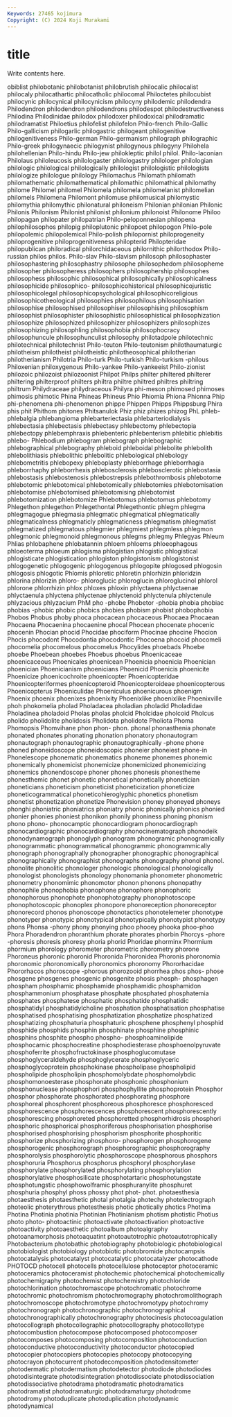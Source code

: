 ```yaml
---
Keywords: 27465 kojimura
Copyright: (C) 2024 Koji Murakami
---
```


# title

Write contents here.



obiblist philobotanic philobotanist philobrutish
philocalic philocalist philocaly philocathartic philocatholic philocomal Philoctetes philocubist philocynic philocynical
philocynicism philocyny philodemic philodendra Philodendron philodendron philodendrons philodespot philodestructiveness Philodina
Philodinidae philodox philodoxer philodoxical philodramatic philodramatist Philoetius philofelist philofelon Philo-french
Philo-Gallic Philo-gallicism philogarlic philogastric philogeant philogenitive philogenitiveness Philo-german Philo-germanism philograph
philographic Philo-greek philogynaecic philogynist philogynous philogyny Philohela philohellenian Philo-hindu Philo-jew
philokleptic philol philol. Philo-laconian Philolaus philoleucosis philologaster philologastry philologer philologian
philologic philological philologically philologist philologistic philologists philologize philologue philology Philomachus
Philomath philomath philomathematic philomathematical philomathic philomathical philomathy philome Philomel philomel
Philomela philomela philomelanist philomelian philomels Philomena Philomont philomuse philomusical philomystic
philomythia philomythic philonatural philoneism Philonian philonian Philonic Philonis Philonism Philonist
philonist philonium philonoist Philonome Philoo philopagan philopater philopatrian Philo-peloponnesian philopena
philophilosophos philopig philoplutonic philopoet philopogon Philo-pole philopolemic philopolemical Philo-polish philopornist
philoprogeneity philoprogenitive philoprogenitiveness philopterid Philopteridae philopublican philoradical philorchidaceous philornithic philorthodox
Philo-russian philos philos. Philo-slav Philo-slavism philosoph philosophaster philosophastering philosophastry philosophe
philosophedom philosopheme philosopher philosopheress philosophers philosophership philosophes philosophess philosophic philosophical
philosophically philosophicalness philosophicide philosophico- philosophicohistorical philosophicojuristic philosophicolegal philosophicopsychological philosophicoreligious philosophicotheological
philosophies philosophilous philosophisation philosophise philosophised philosophiser philosophising philosophism philosophist philosophister
philosophistic philosophistical philosophization philosophize philosophized philosophizer philosophizers philosophizes philosophizing philosophling
philosophobia philosophocracy philosophuncule philosophunculist philosophy philotadpole philotechnic philotechnical philotechnist Philo-teuton
Philo-teutonism philothaumaturgic philotheism philotheist philotheistic philotheosophical philotherian philotherianism Philotria Philo-turk
Philo-turkish Philo-turkism -philous Philoxenian philoxygenous Philo-yankee Philo-yankeeist Philo-zionist philozoic philozoist
philozoonist Philpot Philps philter philtered philterer philtering philterproof philters philtra
philtre philtred philtres philtring philtrum Philydraceae philydraceous Philyra phi-meson phimosed
phimoses phimosis phimotic Phina Phineas Phineus Phio Phiomia Phiona Phionna
Phip phi-phenomena phi-phenomenon phippe Phippen Phipps Phippsburg Phira phis phit
Phithom phitones Phitsanulok Phiz phiz phizes phizog PhL phleb- phlebalgia
phlebangioma phlebarteriectasia phlebarteriodialysis phlebectasia phlebectasis phlebectasy phlebectomy phlebectopia phlebectopy phlebemphraxis
phlebenteric phlebenterism phlebitic phlebitis phlebo- Phlebodium phlebogram phlebograph phlebographic phlebographical
phlebography phleboid phleboidal phlebolite phlebolith phlebolithiasis phlebolithic phlebolitic phlebological phlebology
phlebometritis phlebopexy phleboplasty phleborrhage phleborrhagia phleborrhaphy phleborrhexis phlebosclerosis phlebosclerotic phlebostasia
phlebostasis phlebostenosis phlebostrepsis phlebothrombosis phlebotome phlebotomic phlebotomical phlebotomically phlebotomies phlebotomisation
phlebotomise phlebotomised phlebotomising phlebotomist phlebotomization phlebotomize Phlebotomus phlebotomus phlebotomy Phlegethon
phlegethon Phlegethontal Phlegethontic phlegm phlegma phlegmagogue phlegmasia phlegmatic phlegmatical phlegmatically
phlegmaticalness phlegmaticly phlegmaticness phlegmatism phlegmatist phlegmatized phlegmatous phlegmier phlegmiest phlegmless
phlegmon phlegmonic phlegmonoid phlegmonous phlegms phlegmy Phlegyas Phleum Phlias phlobaphene
phlobatannin phloem phloems phloeophagous phloeoterma phloeum phlogisma phlogistian phlogistic phlogistical
phlogisticate phlogistication phlogiston phlogistonism phlogistonist phlogogenetic phlogogenic phlogogenous phlogopite phlogosed
phlogosin phlogosis phlogotic Phlomis phloretic phloretin phlorhizin phloridzin phlorina phlorizin
phloro- phloroglucic phloroglucin phloroglucinol phlorol phlorone phlorrhizin phlox phloxes phloxin
phlyctaena phlyctaenae phlyctaenula phlyctena phlyctenae phlyctenoid phlyctenula phlyctenule phlyzacious phlyzacium
PhM pho -phobe Phobetor -phobia phobia phobiac phobias -phobic phobic
phobics phobies phobism phobist phobophobia Phobos Phobus phoby phoca phocacean
phocaceous Phocaea Phocaean Phocaena Phocaenina phocaenine phocal Phocean phocenate phocenic
phocenin Phocian phocid Phocidae phociform Phocinae phocine Phocion Phocis phocodont
Phocodontia phocodontic Phocoena phocoid phocomeli phocomelia phocomelous phocomelus Phocylides phoebads
Phoebe phoebe Phoebean phoebes Phoebus phoebus Phoenicaceae phoenicaceous Phoenicales phoenicean
Phoenicia phoenicia Phoenician phoenician Phoenicianism phoenicians Phoenicid Phoenicis phoenicite Phoenicize
phoenicochroite phoenicopter Phoenicopteridae Phoenicopteriformes phoenicopteroid Phoenicopteroideae phoenicopterous Phoenicopterus Phoeniculidae Phoeniculus
phoenicurous phoenigm Phoenix phoenix phoenixes phoenixity Phoenixlike phoenixlike Phoenixville phoh
phokomelia pholad Pholadacea pholadian pholadid Pholadidae Pholadinea pholadoid Pholas pholas
pholcid Pholcidae pholcoid Pholcus pholido pholidolite pholidosis Pholidota pholidote Pholiota
Phoma Phomopsis Phomvihane phon phon- phon. phonal phonasthenia phonate phonated
phonates phonating phonation phonatory phonautogram phonautograph phonautographic phonautographically -phone phone
phoned phoneidoscope phoneidoscopic phoneier phoneiest phone-in Phonelescope phonematic phonematics phoneme
phonemes phonemic phonemically phonemicist phonemicize phonemicized phonemicizing phonemics phonendoscope phoner
phones phonesis phonestheme phonesthemic phonet phonetic phonetical phonetically phonetician phoneticians
phoneticism phoneticist phoneticization phoneticize phoneticogrammatical phoneticohieroglyphic phonetics phonetism phonetist phonetization
phonetize Phonevision phoney phoneyed phoneys phonghi phoniatric phoniatrics phoniatry phonic
phonically phonics phonied phonier phonies phoniest phonikon phonily phoniness phoning
phonism phono phono- phonocamptic phonocardiogram phonocardiograph phonocardiographic phonocardiography phonocinematograph phonodeik
phonodynamograph phonoglyph phonogram phonogramic phonogramically phonogrammatic phonogrammatical phonogrammic phonogrammically phonograph
phonographally phonographer phonographic phonographical phonographically phonographist phonographs phonography phonol phonol.
phonolite phonolitic phonologer phonologic phonological phonologically phonologist phonologists phonology phonomania
phonometer phonometric phonometry phonomimic phonomotor phonon phonons phonopathy phonophile phonophobia
phonophone phonophore phonophoric phonophorous phonophote phonophotography phonophotoscope phonophotoscopic phonoplex phonopore
phonoreception phonoreceptor phonorecord phonos phonoscope phonotactics phonotelemeter phonotype phonotyper phonotypic
phonotypical phonotypically phonotypist phonotypy phons Phonsa -phony phony phonying phoo
phooey phooka phoo-phoo Phora Phoradendron phoranthium phorate phorates phorbin Phorcys
-phore -phoresis phoresis phoresy phoria phorid Phoridae phorminx Phormium phormium
phorology phorometer phorometric phorometry phorone Phoroneus phoronic phoronid Phoronida Phoronidea
Phoronis phoronomia phoronomic phoronomically phoronomics phoronomy Phororhacidae Phororhacos phoroscope -phorous
phorozooid phorrhea phos phos- phose phosgene phosgenes phosgenic phosgenite phosis
phosph- phosphagen phospham phosphamic phosphamide phosphamidic phosphamidon phosphammonium phosphatase phosphate
phosphated phosphatemia phosphates phosphatese phosphatic phosphatide phosphatidic phosphatidyl phosphatidylcholine phosphation
phosphatisation phosphatise phosphatised phosphatising phosphatization phosphatize phosphatized phosphatizing phosphaturia phosphaturic
phosphene phosphenyl phosphid phosphide phosphids phosphin phosphinate phosphine phosphinic phosphins
phosphite phospho phospho- phosphoaminolipide phosphocarnic phosphocreatine phosphodiesterase phosphoenolpyruvate phosphoferrite phosphofructokinase
phosphoglucomutase phosphoglyceraldehyde phosphoglycerate phosphoglyceric phosphoglycoprotein phosphokinase phospholipase phospholipid phospholipide phospholipin
phosphomolybdate phosphomolybdic phosphomonoesterase phosphonate phosphonic phosphonium phosphonuclease phosphophori phosphophyllite phosphoprotein
Phosphor phosphor phosphorate phosphorated phosphorating phosphore phosphoreal phosphorent phosphoreous phosphoresce
phosphoresced phosphorescence phosphorescences phosphorescent phosphorescently phosphorescing phosphoreted phosphoretted phosphorhidrosis phosphori
phosphoric phosphorical phosphoriferous phosphorisation phosphorise phosphorised phosphorising phosphorism phosphorite phosphoritic
phosphorize phosphorizing phosphoro- phosphorogen phosphorogene phosphorogenic phosphorograph phosphorographic phosphorography phosphorolysis
phosphorolytic phosphoroscope phosphorous phosphors phosphoruria Phosphorus phosphorus phosphoryl phosphorylase phosphorylate
phosphorylated phosphorylating phosphorylation phosphorylative phosphosilicate phosphotartaric phosphotungstate phosphotungstic phosphowolframic phosphuranylite
phosphuret phosphuria phosphyl phoss phossy phot phot- phot. photaesthesia photaesthesis
photaesthetic photal photalgia photechy photelectrograph photeolic photerythrous photesthesis photic photically
photics Photima Photina Photinia photinia Photinian Photinianism photism photistic Photius
photo photo- photoactinic photoactivate photoactivation photoactive photoactivity photoaesthetic photoalbum photoalgraphy
photoanamorphosis photoaquatint photoautotrophic photoautotrophically Photobacterium photobathic photobiography photobiologic photobiological photobiologist
photobiology photobiotic photobromide photocampsis photocatalysis photocatalyst photocatalytic photocatalyzer photocathode PHOTOCD
photocell photocells photocellulose photoceptor photoceramic photoceramics photoceramist photochemic photochemical photochemically
photochemigraphy photochemist photochemistry photochloride photochlorination photochromascope photochromatic photochrome photochromic photochromism
photochromography photochromolithograph photochromoscope photochromotype photochromotypy photochromy photochronograph photochronographic photochronographical photochronographically
photochronography photocinesis photocoagulation photocollograph photocollographic photocollography photocollotype photocombustion photocompose photocomposed
photocomposer photocomposes photocomposing photocomposition photoconduction photoconductive photoconductivity photoconductor photocopied photocopier
photocopiers photocopies photocopy photocopying photocrayon photocurrent photodecomposition photodensitometer photodermatic photodermatism
photodetector photodiode photodiodes photodisintegrate photodisintegration photodissociate photodissociation photodissociative photodrama photodramatic
photodramatics photodramatist photodramaturgic photodramaturgy photodrome photodromy photoduplicate photoduplication photodynamic photodynamical
